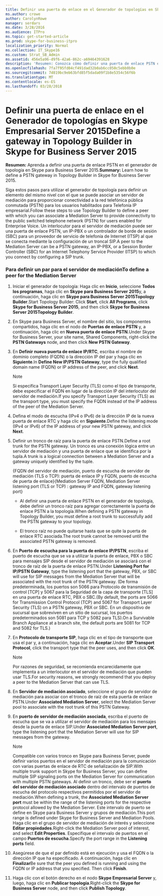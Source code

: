 ```yaml
---
title: Definir una puerta de enlace en el Generador de topologías en Skype Empresarial Server 2015
ms.author: crowe
author: CarolynRowe
manager: serdars
ms.date: 3/28/2016
ms.audience: ITPro
ms.topic: get-started-article
ms.prod: skype-for-business-itpro
localization_priority: Normal
ms.collection: IT_Skype16
ms.custom: Strat_SB_Admin
ms.assetid: 456e5a96-d9f6-42a6-862c-a69464391628
description: 'Resumen: Conozca cómo definir una puerta de enlace PSTN en el generador de topología en Skype para Business Server 2015.'
ms.openlocfilehash: 7fa7f95fd04cf491dad32b0ab6cc050c5ebb0b0e
ms.sourcegitcommit: 7d819bc9eb63bfd85f5dada09f1b8e5354c56f6b
ms.translationtype: MT
ms.contentlocale: es-ES
ms.lasthandoff: 03/28/2018
---
```

# <a name="define-a-gateway-in-topology-builder-in-skype-for-business-server-2015"></a><span data-ttu-id="2c2c7-103">Definir una puerta de enlace en el Generador de topologías en Skype Empresarial Server 2015</span><span class="sxs-lookup"><span data-stu-id="2c2c7-103">Define a gateway in Topology Builder in Skype for Business Server 2015</span></span>
 
<span data-ttu-id="2c2c7-104">**Resumen:** Aprenda a definir una puerta de enlace PSTN en el generador de topología en Skype para Business Server 2015.</span><span class="sxs-lookup"><span data-stu-id="2c2c7-104">**Summary:** Learn how to define a PSTN gateway in Topology Builder in Skype for Business Server 2015.</span></span>
  
<span data-ttu-id="2c2c7-105">Siga estos pasos para utilizar el generador de topología para definir un elemento del mismo nivel con el que se puede asociar un servidor de mediación para proporcionar conectividad a la red telefónica pública conmutada (PSTN) para los usuarios habilitados para Telefonía IP empresarial.</span><span class="sxs-lookup"><span data-stu-id="2c2c7-105">Follow these steps to use Topology Builder to define a peer with which you can associate a Mediation Server to provide connectivity to the public switched telephone network (PSTN) for users enabled for Enterprise Voice.</span></span> <span data-ttu-id="2c2c7-106">Un interlocutor para el servidor de mediación puede ser una puerta de enlace PSTN, un IP-PBX o un controlador de borde de sesión (SBC) para un proveedor de servicio de telefonía de Internet (ITSP) al que se conecta mediante la configuración de un troncal SIP.</span><span class="sxs-lookup"><span data-stu-id="2c2c7-106">A peer to the Mediation Server can be a PSTN gateway, an IP-PBX, or a Session Border Controller (SBC) for an Internet Telephony Service Provider (ITSP) to which you connect by configuring a SIP trunk.</span></span>
  
### <a name="to-define-a-peer-for-the-mediation-server"></a><span data-ttu-id="2c2c7-107">Para definir un par para el servidor de mediación</span><span class="sxs-lookup"><span data-stu-id="2c2c7-107">To define a peer for the Mediation Server</span></span>

1. <span data-ttu-id="2c2c7-108">Iniciar el generador de topología: Haga clic en **Inicio**, seleccione **Todos los programas**, haga clic en **Skype para Business Server 2015**y, a continuación, haga clic en **Skype para Business Server 2015Topology Builder**.</span><span class="sxs-lookup"><span data-stu-id="2c2c7-108">Start Topology Builder: Click **Start**, click **All Programs**, click **Skype for Business Server 2015**, and then click **Skype for Business Server 2015Topology Builder**.</span></span>
    
2. <span data-ttu-id="2c2c7-109">En Skype para Business Server, el nombre del sitio, los componentes compartidos, haga clic en el nodo de **Puertas de enlace PSTN** y, a continuación, haga clic en **Nueva puerta de enlace PSTN**.</span><span class="sxs-lookup"><span data-stu-id="2c2c7-109">Under Skype for Business Server, your site name, Shared Components, right-click the **PSTN Gateways** node, and then click **New PSTN Gateway**.</span></span>
3. <span data-ttu-id="2c2c7-110">En **Definir nueva puerta de enlace IP/RTC**, escriba el nombre de dominio completo (FQDN) o la dirección IP del par y haga clic en **Siguiente**.</span><span class="sxs-lookup"><span data-stu-id="2c2c7-110">In **Define New IP/PSTN Gateway**, type the fully qualified domain name (FQDN) or IP address of the peer, and click **Next**.</span></span>
    
    > [!NOTE]
    > <span data-ttu-id="2c2c7-111">Si especifica Transport Layer Security (TLS) como el tipo de transporte, debe especificar el FQDN en lugar de la dirección IP del interlocutor del servidor de mediación.</span><span class="sxs-lookup"><span data-stu-id="2c2c7-111">If you specify Transport Layer Security (TLS) as the transport type, you must specify the FQDN instead of the IP address of the peer of the Mediation Server.</span></span> 
  
4. <span data-ttu-id="2c2c7-112">Defina el modo de escucha (IPv4 o IPv6) de la dirección IP de la nueva puerta de enlace RTC y haga clic en **Siguiente**.</span><span class="sxs-lookup"><span data-stu-id="2c2c7-112">Define the listening mode (IPv4 or IPv6) of the IP address of your new PSTN gateway, and click **Next**.</span></span>

5. <span data-ttu-id="2c2c7-113">Definir un tronco de raíz para la puerta de enlace PSTN.</span><span class="sxs-lookup"><span data-stu-id="2c2c7-113">Define a root trunk for the PSTN gateway.</span></span> <span data-ttu-id="2c2c7-114">Un tronco es una conexión lógica entre un servidor de mediación y una puerta de enlace que se identifica por la tupla.</span><span class="sxs-lookup"><span data-stu-id="2c2c7-114">A trunk is a logical connection between a Mediation Server and a gateway uniquely identified by the tuple.</span></span>
    
    <span data-ttu-id="2c2c7-115">{FQDN del servidor de mediación, puerto de escucha de servidor de mediación (TLS o TCP): puerta de enlace IP y FQDN, puerto de escucha de puerta de enlace}</span><span class="sxs-lookup"><span data-stu-id="2c2c7-115">{Mediation Server FQDN, Mediation Server listening port (TLS or TCP) : gateway IP and FQDN, gateway listening port}</span></span>
    
     - <span data-ttu-id="2c2c7-116">Al definir una puerta de enlace PSTN en el generador de topología, debe definir un tronco raíz para agregar correctamente la puerta de enlace PSTN a la topología.</span><span class="sxs-lookup"><span data-stu-id="2c2c7-116">When defining a PSTN gateway in Topology Builder, you must define a root trunk to successfully add the PSTN gateway to your topology.</span></span>
    
     - <span data-ttu-id="2c2c7-117">El tronco raíz no puede quitarse hasta que se quite la puerta de enlace RTC asociada.</span><span class="sxs-lookup"><span data-stu-id="2c2c7-117">The root trunk cannot be removed until the associated PSTN gateway is removed.</span></span>
    
6. <span data-ttu-id="2c2c7-118">En **Puerto de escucha para la puerta de enlace IP/PSTN**, escriba el puerto de escucha que se va a utilizar la puerta de enlace, PBX o SBC para mensajes SIP desde el servidor de mediación se asociará con el tronco de raíz de la puerta de enlace PSTN.</span><span class="sxs-lookup"><span data-stu-id="2c2c7-118">Under **Listening Port for IP/PSTN Gateway**, type the listening port that the gateway, PBX, or SBC will use for SIP messages from the Mediation Server that will be associated with the root trunk of the PSTN gateway.</span></span> <span data-ttu-id="2c2c7-119">(De forma predeterminada, los puertos son 5066 para Protocolo de transmisión de control [TCP] y 5067 para la Seguridad de la capa de transporte [TLS] en una puerta de enlace RTC, PBX o SBC.</span><span class="sxs-lookup"><span data-stu-id="2c2c7-119">(By default, the ports are 5066 for Transmission Control Protocol (TCP) and 5067 for Transport Layer Security (TLS) on a PSTN gateway, PBX or SBC.</span></span> <span data-ttu-id="2c2c7-120">En un dispositivo de sucursal que sobreviven en un sitio de sucursal, los puertos predeterminados son 5081 para TCP y 5082 para TLS).</span><span class="sxs-lookup"><span data-stu-id="2c2c7-120">On a Survivable Branch Appliance at a branch site, the default ports are 5081 for TCP and 5082 for TLS.)</span></span>
    
7. <span data-ttu-id="2c2c7-121">En **Protocolo de transporte SIP**, haga clic en el tipo de transporte que usa el par y, a continuación, haga clic en **Aceptar**.</span><span class="sxs-lookup"><span data-stu-id="2c2c7-121">Under **SIP Transport Protocol**, click the transport type that the peer uses, and then click **OK**.</span></span>
    
    > [!NOTE]
    > <span data-ttu-id="2c2c7-122">Por razones de seguridad, se recomienda encarecidamente que implementa a un interlocutor en el servidor de mediación que pueden usar TLS.</span><span class="sxs-lookup"><span data-stu-id="2c2c7-122">For security reasons, we strongly recommend that you deploy a peer to the Mediation Server that can use TLS.</span></span> 
  
8. <span data-ttu-id="2c2c7-123">En **Servidor de mediación asociado**, seleccione el grupo de servidor de mediación para asociar con el tronco de raíz de esta puerta de enlace PSTN.</span><span class="sxs-lookup"><span data-stu-id="2c2c7-123">Under **Associated Mediation Server**, select the Mediation Server pool to associate with the root trunk of this PSTN Gateway.</span></span>
    
9. <span data-ttu-id="2c2c7-124">En **puerto de servidor de mediación asociada**, escriba el puerto de escucha que se va a utilizar el servidor de mediación para los mensajes desde la puerta de enlace SIP.</span><span class="sxs-lookup"><span data-stu-id="2c2c7-124">Under **Associated Mediation Server port**, type the listening port that the Mediation Server will use for SIP messages from the gateway.</span></span>
    
    > [!NOTE]
    > <span data-ttu-id="2c2c7-125">Compatible con varios tronco en Skype para Business Server, puede definir varios puertos en el servidor de mediación para la comunicación con varias puertas de enlace de RTC de señalización de SIP.</span><span class="sxs-lookup"><span data-stu-id="2c2c7-125">With multiple trunk support in Skype for Business Server, you can define multiple SIP signaling ports on the Mediation Server for communication with multiple PSTN gateways.</span></span> <span data-ttu-id="2c2c7-126">Al definir un tronco, debe ser el **puerto del servidor de mediación asociado** dentro del intervalo de puertos de escucha del protocolo respectivos permitidos por el servidor de mediación.</span><span class="sxs-lookup"><span data-stu-id="2c2c7-126">When defining a trunk, the **Associated Mediation Server port** must be within the range of the listening ports for the respective protocol allowed by the Mediation Server.</span></span> <span data-ttu-id="2c2c7-127">Este intervalo de puerto se define en Skype para Business Server y grupos de mediación.</span><span class="sxs-lookup"><span data-stu-id="2c2c7-127">This port range is defined under Skype for Business Server and Mediation Pools.</span></span> <span data-ttu-id="2c2c7-128">Haga clic en el grupo de servidor de mediación de interés y seleccione **Editar propiedades**.</span><span class="sxs-lookup"><span data-stu-id="2c2c7-128">Right-click the Mediation Server pool of interest, and select **Edit Properties**.</span></span> <span data-ttu-id="2c2c7-129">Especifique el intervalo de puertos en el campo **Puertos de escucha**.</span><span class="sxs-lookup"><span data-stu-id="2c2c7-129">Specify the port range in the **Listening ports** field.</span></span>
  
10. <span data-ttu-id="2c2c7-p105">Asegúrese de que el par definido está en ejecución y usa el FQDN o la dirección IP que ha especificado. A continuación, haga clic en **Finalizar**</span><span class="sxs-lookup"><span data-stu-id="2c2c7-p105">Be sure that the peer you defined is running and using the FQDN or IP address that you specified. Then click **Finish**.</span></span>
    
11. <span data-ttu-id="2c2c7-132">Haga clic con el botón derecho en el nodo **Skype Empresarial Server** y, luego, haga clic en **Publicar topología**.</span><span class="sxs-lookup"><span data-stu-id="2c2c7-132">Right-click the **Skype for Business Server** node, and then click **Publish Topology**.</span></span>
    

